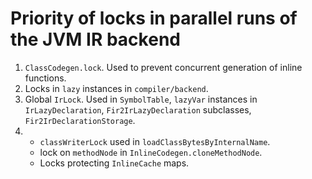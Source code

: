 # Priority of locks in parallel runs of the JVM IR backend

1. `ClassCodegen.lock`. Used to prevent concurrent generation of inline functions.
1. Locks in `lazy` instances in `compiler/backend`.
1. Global `IrLock`. Used in `SymbolTable`, 
   `lazyVar` instances in `IrLazyDeclaration`, `Fir2IrLazyDeclaration` subclasses,
   `Fir2IrDeclarationStorage`.
1. - `classWriterLock` used in `loadClassBytesByInternalName`.
   - lock on `methodNode` in `InlineCodegen.cloneMethodNode`.
   - Locks protecting `InlineCache` maps.